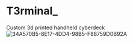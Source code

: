 # T3rminal_
Custom 3d printed handheld cyberdeck 
![34A570B5-8E17-4DD4-98B5-F88759D0B92A](https://github.com/crazycaleb2008/T3rminal/assets/82289282/b939a1c2-fe2e-4d16-a4e0-31e3efe62001)
